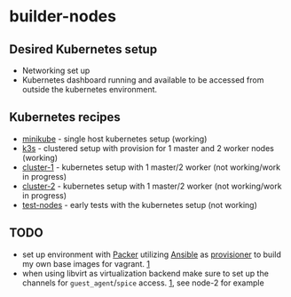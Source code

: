 # builder-nodes

## Desired Kubernetes setup
* Networking set up
* Kubernetes dashboard running and available to be accessed from outside the kubernetes environment.


## Kubernetes recipes

* [minikube](./minikube) - single host kubernetes setup (working)
* [k3s](./k3s) - clustered setup with provision for 1 master and 2 worker nodes (working)
* [cluster-1](./cluster-1) - kubernetes setup with 1 master/2 worker (not working/work in progress)
* [cluster-2](./cluster-2) - kubernetes setup with 1 master/2 worker (not working/work in progress)
* [test-nodes](./test-nodes) - early tests with the kubernetes setup (not working)


## TODO
* set up environment with [Packer](https://www.packer.io/downloads.html) utilizing [Ansible]() as [provisioner]() to build my own base images for vagrant. [1](https://github.com/vagrant-libvirt/vagrant-libvirt#create-box)
* when using libvirt as virtualization backend make sure to set up the channels for `guest_agent`/`spice` access. [1](https://libvirt.org/formatdomain.html#elementCharChannel), see node-2 for example

